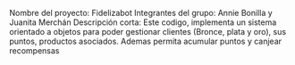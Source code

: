 Nombre del proyecto: Fidelizabot
Integrantes del grupo: Annie Bonilla y Juanita Merchán
Descripción corta: Este codigo, implementa un sistema orientado a objetos para poder gestionar clientes (Bronce, plata y oro), sus puntos, productos asociados. Ademas permita acumular puntos y canjear recompensas
